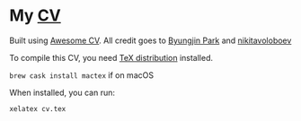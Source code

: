 # My [CV](https://n0nz.github.io/cv.pdf)

Built using [Awesome CV](https://github.com/posquit0/Awesome-CV). All credit goes to [Byungjin Park](https://github.com/posquit0) and [nikitavoloboev](https://github.com/nikitavoloboev/cv)

To compile this CV, you need [TeX distribution](https://sourabhbajaj.com/mac-setup/LaTeX/) installed.

`brew cask install mactex` if on macOS

When installed, you can run:

`xelatex cv.tex`
